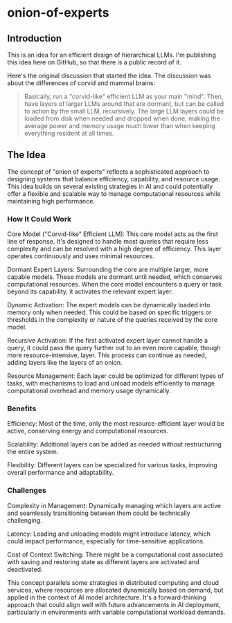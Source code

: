 # onion-of-experts

## Introduction

This is an idea for an efficient design of hierarchical LLMs. I'm publishing this idea here on GitHub, so that there is a public record of it.

Here's the original discussion that started the idea. The discussion was about the differences of corvid and mammal brains:

> Basically, run a "corvid-like" efficient LLM as your main "mind". Then, have layers of larger
> LLMs around that are dormant, but can be called to action by the small LLM, recursively. The
> large LLM layers could be loaded from disk when needed and dropped when done, making the average
> power and memory usage much lower than when keeping everything resident at all times.


## The Idea

The concept of "onion of experts" reflects a sophisticated approach to designing systems that balance efficiency, capability, and resource usage. This idea builds on several existing strategies in AI and could potentially offer a flexible and scalable way to manage computational resources while maintaining high performance.

### How It Could Work

Core Model ("Corvid-like" Efficient LLM): This core model acts as the first line of response. It's designed to handle most queries that require less complexity and can be resolved with a high degree of efficiency. This layer operates continuously and uses minimal resources.

Dormant Expert Layers: Surrounding the core are multiple larger, more capable models. These models are dormant until needed, which conserves computational resources. When the core model encounters a query or task beyond its capability, it activates the relevant expert layer.

Dynamic Activation: The expert models can be dynamically loaded into memory only when needed. This could be based on specific triggers or thresholds in the complexity or nature of the queries received by the core model.

Recursive Activation: If the first activated expert layer cannot handle a query, it could pass the query further out to an even more capable, though more resource-intensive, layer. This process can continue as needed, adding layers like the layers of an onion.

Resource Management: Each layer could be optimized for different types of tasks, with mechanisms to load and unload models efficiently to manage computational overhead and memory usage dynamically.

### Benefits

Efficiency: Most of the time, only the most resource-efficient layer would be active, conserving energy and computational resources.

Scalability: Additional layers can be added as needed without restructuring the entire system.

Flexibility: Different layers can be specialized for various tasks, improving overall performance and adaptability.

### Challenges

Complexity in Management: Dynamically managing which layers are active and seamlessly transitioning between them could be technically challenging.

Latency: Loading and unloading models might introduce latency, which could impact performance, especially for time-sensitive applications.

Cost of Context Switching: There might be a computational cost associated with saving and restoring state as different layers are activated and deactivated.

This concept parallels some strategies in distributed computing and cloud services, where resources are allocated dynamically based on demand, but applied in the context of AI model architecture. It's a forward-thinking approach that could align well with future advancements in AI deployment, particularly in environments with variable computational workload demands.
